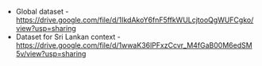 * Global dataset - https://drive.google.com/file/d/1IkdAkoY6fnF5ffkWULcjtooQgWUFCgko/view?usp=sharing
* Dataset for Sri Lankan context - https://drive.google.com/file/d/1wwaK36lPFxzCcvr_M4fGaB00M6edSM5v/view?usp=sharing
